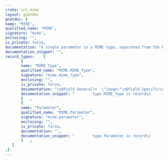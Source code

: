 ```yaml
---
crate: uri_mime
layout: gnatdoc
gnatdoc: {
name: "MIME",
qualified_name: "MIME",
signature: "mime",
enclosing: "",
is_private: false,
documentation: "A single parameter in a MIME type, separated from the base type with \";\"",
documentation_snippet: "",
record_types:    [
       {
       name: "MIME_Type",
       qualified_name: "MIME.MIME_Type",
       signature: "mime.mime_type",
       enclosing: "",
       is_private: false,
       documentation: "\n@field General\n  \"image\"\n@field Specific\n  \"svg\"\n@field Suffix\n  \"xml\"\n@field Parameters",
       documentation_snippet: "        type MIME_Type is record\n		General : Unbounded_String; -- \"image\n		Specific : Unbounded_String; -- \"svg\n		Suffix : Unbounded_String; -- \"xml\n		-- Parameters\n		-- Parameters\n		Parameters : Vector;\n	end record;",
       }   ,
       {
       name: "Parameter",
       qualified_name: "MIME.Parameter",
       signature: "mime.parameter",
       enclosing: "",
       is_private: false,
       documentation: "",
       documentation_snippet: "        type Parameter is record\n		Name : Unbounded_String;\n		Value : Unbounded_String;\n	end record;",
       }   ,
   ]
,}
---
```


